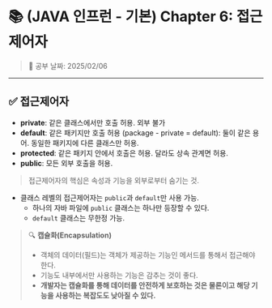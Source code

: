 # 📚 (JAVA 인프런 - 기본) Chapter 6: 접근제어자
> 📌 공부 날짜: 2025/02/06

---

## ✅ 접근제어자
- **private**: 같은 클래스에서만 호출 허용. 외부 불가
- **default**: 같은 패키지만 호출 허용 (package - private = default): 둘이 같은 용어. 동일한 패키지에 다른 클래스만 허용.
- **protected**: 같은 패키지 안에서 호출은 허용. 달라도 상속 관계면 허용.
- **public**: 모든 외부 호출을 허용.
>  접근제어자의 핵심은 속성과 기능을 외부로부터 숨기는 것.

- 클래스 레벨의 접근제어자는 `public`과 `default`만 사용 가능.
    - 하나의 자바 파일에 `public` 클래스는 하나만 등장할 수 있다.
    - `default` 클래스는 무한정 가능.

> 🔍 **캡슐화(Encapsulation)**
> - 객체의 데이터(필드)는 객체가 제공하는 기능인 메서드를 통해서 접근해야 한다.
> - 기능도 내부에서만 사용하는 기능은 감추는 것이 좋다.
> - **개발자는 캡슐화를 통해 데이터를 안전하게 보호하는 것은 물론이고 해당 기능을 사용하는 복잡도도 낮아질 수 있다.**
